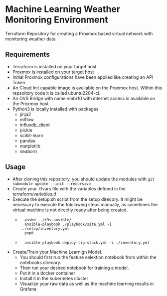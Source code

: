 # Machine Learning Weather Monitoring Environment

Terraform Repository for creating a Proxmox based virtual network with monitoring weather data.

Requirements
------------
* Terraform is installed on your target host
* Proxmox is installed on your target host
* Initial Proxmox configurations have been applied like creating an API Token
* An Cloud Init capable image is available on the Proxmox host. Within this repsoitory code it is called ubuntu2204-ci.
* An OVS Bridge with name vmbr10 with internet access is available on the Proxmox host.
* Python3 is locally installed with packages
    * jinja2
    * mlflow
    * influxdb_client
    * pickle
    * scikit-learn
    * pandas
    * matplotlib
    * seaborn

Usage
-----
* After cloning this repository, you should update the modules with `git submodule update --init --recursive`
* Create your .tfvars file with the variables defined in the terraform/variables.tf
* Execute the setup.sh script from the setup direcory. It might be necessary to execute the fololowing steps manually, as sometimes the virtual machine is not directly ready after being created.
    * ```shell
        pushd ../k3s-ansible/
        ansible-playbook ./playbook/site.yml -i ../setup/inventory.yml
        popd 
        ```
    * ```shell
        ansible-playbook deploy-tig-stack.yml -i ./inventory.yml
        ```
* Create/Train your Machine Learnign Model.
    * You should first run the feature selektion notebook from within the notebooks direcory.
    * Then run your desired notebook for training a model.
    * Put it in a docker container
    * Install it in the kubernetes cluster
    * Visualize your raw data as well as the machine learning results in Grafana
